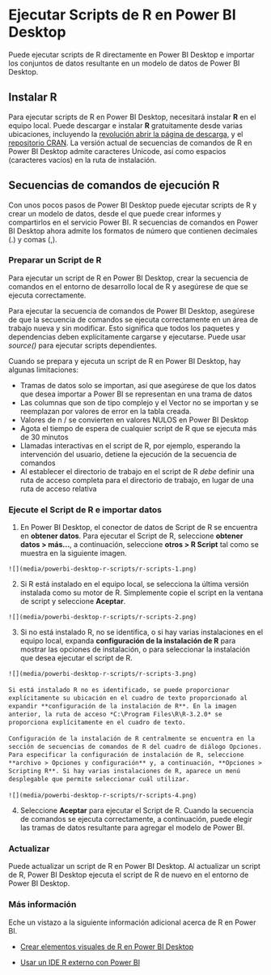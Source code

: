 <properties
   pageTitle="Ejecutar Scripts de R en Power BI Desktop"
   description="Ejecutar Scripts de R en Power BI Desktop"
   services="powerbi"
   documentationCenter=""
   authors="davidiseminger"
   manager="mblythe"
   backup=""
   editor=""
   tags=""
   qualityFocus="no"
   qualityDate=""/>

<tags
   ms.service="powerbi"
   ms.devlang="NA"
   ms.topic="article"
   ms.tgt_pltfrm="NA"
   ms.workload="powerbi"
   ms.date="09/29/2016"
   ms.author="davidi"/>

# Ejecutar Scripts de R en Power BI Desktop

Puede ejecutar scripts de R directamente en Power BI Desktop e importar los conjuntos de datos resultante en un modelo de datos de Power BI Desktop.

## Instalar R

Para ejecutar scripts de R en Power BI Desktop, necesitará instalar **R** en el equipo local. Puede descargar e instalar **R** gratuitamente desde varias ubicaciones, incluyendo la [revolución abrir la página de descarga](https://mran.revolutionanalytics.com/download/), y el [repositorio CRAN](https://cran.r-project.org/bin/windows/base/). La versión actual de secuencias de comandos de R en Power BI Desktop admite caracteres Unicode, así como espacios (caracteres vacíos) en la ruta de instalación.

## Secuencias de comandos de ejecución R
Con unos pocos pasos de Power BI Desktop puede ejecutar scripts de R y crear un modelo de datos, desde el que puede crear informes y compartirlos en el servicio Power BI. R secuencias de comandos en Power BI Desktop ahora admite los formatos de número que contienen decimales (.) y comas (,).

### Preparar un Script de R
Para ejecutar un script de R en Power BI Desktop, crear la secuencia de comandos en el entorno de desarrollo local de R y asegúrese de que se ejecuta correctamente.

Para ejecutar la secuencia de comandos de Power BI Desktop, asegúrese de que la secuencia de comandos se ejecuta correctamente en un área de trabajo nueva y sin modificar. Esto significa que todos los paquetes y dependencias deben explícitamente cargarse y ejecutarse. Puede usar *source()* para ejecutar scripts dependientes.

Cuando se prepara y ejecuta un script de R en Power BI Desktop, hay algunas limitaciones:
-   Tramas de datos solo se importan, así que asegúrese de que los datos que desea importar a Power BI se representan en una trama de datos
-   Las columnas que son de tipo complejo y el Vector no se importan y se reemplazan por valores de error en la tabla creada.
-   Valores de n / se convierten en valores NULOS en Power BI Desktop
-   Agota el tiempo de espera de cualquier script de R que se ejecuta más de 30 minutos
-   Llamadas interactivas en el script de R, por ejemplo, esperando la intervención del usuario, detiene la ejecución de la secuencia de comandos
-   Al establecer el directorio de trabajo en el script de R *debe* definir una ruta de acceso completa para el directorio de trabajo, en lugar de una ruta de acceso relativa


### Ejecute el Script de R e importar datos

1.   En Power BI Desktop, el conector de datos de Script de R se encuentra en **obtener datos**. Para ejecutar el Script de R, seleccione **obtener datos &gt; más...**, a continuación, seleccione **otros &gt; R Script** tal como se muestra en la siguiente imagen.

    ![](media/powerbi-desktop-r-scripts/r-scripts-1.png)

2.   Si R está instalado en el equipo local, se selecciona la última versión instalada como su motor de R. Simplemente copie el script en la ventana de script y seleccione **Aceptar**.

    ![](media/powerbi-desktop-r-scripts/r-scripts-2.png)

3.   Si no está instalado R, no se identifica, o si hay varias instalaciones en el equipo local, expanda **configuración de la instalación de R** para mostrar las opciones de instalación, o para seleccionar la instalación que desea ejecutar el script de R.

    ![](media/powerbi-desktop-r-scripts/r-scripts-3.png)

    Si está instalado R no es identificado, se puede proporcionar explícitamente su ubicación en el cuadro de texto proporcionado al expandir **configuración de la instalación de R**. En la imagen anterior, la ruta de acceso *C:\Program Files\R\R-3.2.0* se proporciona explícitamente en el cuadro de texto.

    Configuración de la instalación de R centralmente se encuentra en la sección de secuencias de comandos de R del cuadro de diálogo Opciones. Para especificar la configuración de instalación de R, seleccione **archivo > Opciones y configuración** y, a continuación, **Opciones > Scripting R**. Si hay varias instalaciones de R, aparece un menú desplegable que permite seleccionar cuál utilizar.

    ![](media/powerbi-desktop-r-scripts/r-scripts-4.png)

4.   Seleccione **Aceptar** para ejecutar el Script de R. Cuando la secuencia de comandos se ejecuta correctamente, a continuación, puede elegir las tramas de datos resultante para agregar el modelo de Power BI.

### Actualizar
Puede actualizar un script de R en Power BI Desktop. Al actualizar un script de R, Power BI Desktop ejecuta el script de R de nuevo en el entorno de Power BI Desktop.

### Más información

Eche un vistazo a la siguiente información adicional acerca de R en Power BI.

-   [Crear elementos visuales de R en Power BI Desktop](powerbi-desktop-r-visuals.md)

-   [Usar un IDE R externo con Power BI](powerbi-desktop-r-ide.md)
